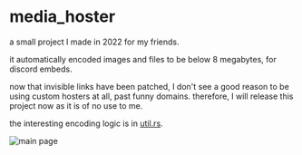 # media_hoster

a small project I made in 2022 for my friends.

it automatically encoded images and files to be below 8 megabytes, for discord embeds.

now that invisible links have been patched, I don't see a good reason to be using custom hosters at all, past funny domains. therefore, I will release this project now as it is of no use to me.

the interesting encoding logic is in [util.rs](src/util.rs).

![main page](https://i.imgur.com/QSuzLaI.png)

